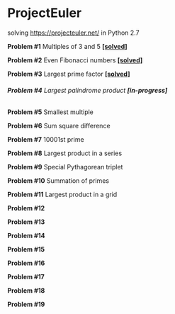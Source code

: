 # ProjectEuler
solving https://projecteuler.net/ in Python 2.7

**Problem #1** Multiples of 3 and 5 [**[solved]**](problem1.py)

**Problem #2** Even Fibonacci numbers  [**[solved]**](problem2.py)

**Problem #3** Largest prime factor [**[solved]**](problem3.py)

###### **Problem #4** Largest palindrome product **[in-progress]** 

**Problem #5** Smallest multiple

**Problem #6** Sum square difference

**Problem #7** 10001st prime

**Problem #8** Largest product in a series

**Problem #9** Special Pythagorean triplet

**Problem #10** Summation of primes

**Problem #11** Largest product in a grid

**Problem #12**

**Problem #13**

**Problem #14**

**Problem #15**

**Problem #16**

**Problem #17**

**Problem #18**

**Problem #19**

